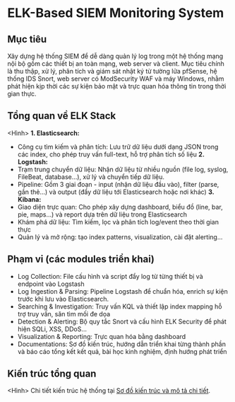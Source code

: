# ELK-Based SIEM Monitoring System
## Mục tiêu
Xây dựng hệ thống SIEM để dễ dàng quản lý log trong một hệ thống mạng nội bộ gồm các thiết bị an toàn mạng, web server và client. Mục tiêu chính là thu thập, xử lý, phân tích và giám sát nhật ký từ tường lửa pfSense, hệ thống IDS Snort, web server có ModSecurity WAF và máy Windows, nhằm phát hiện kịp thời các sự kiện bảo mật và trực quan hóa thông tin trong thời gian thực.

## Tổng quan về ELK Stack
<Hình>
**1. Elasticsearch:**
  - Công cụ tìm kiếm và phân tích: Lưu trữ dữ liệu dưới dạng JSON trong các index, cho phép truy vấn full-text, hỗ trợ phân tích số liệu
**2. Logstash:**
  - Trạm trung chuyển dữ liệu: Nhận dữ liệu từ nhiều nguồn (file log, syslog, FileBeat, database...), xử lý và chuyển tiếp dữ liệu.
  - Pipeline: Gồm 3 giai đoạn - input (nhận dữ liệu đầu vào), filter (parse, gắn thẻ...) và output (đẩy dữ liệu tới Elasticsearch hoặc nơi khác)
**3. Kibana:**
  - Giao diện trực quan: Cho phép xây dựng dashboard, biểu đồ (line, bar, pie, maps...) và report dựa trên dữ liệu trong Elasticsearch
  - Khám phá dữ liệu: Tìm kiếm, lọc và phân tích log/event theo thời gian thực
  - Quản lý và mở rộng: tạo index patterns, visualization, cài đặt alerting...

## Phạm vi (các modules triển khai)
- Log Collection: File cấu hình và script đẩy log từ từng thiết bị và endpoint vào Logstash
- Log Ingestion & Parsing: Pipeline Logstash để chuẩn hóa, enrich sự kiện trước khi lưu vào Elasticsearch.
- Searching & Investigation: Truy vấn KQL và thiết lập index mapping hỗ trợ truy vấn, săn tìm mối đe dọa
- Detection & Alerting: Bộ quy tắc Snort và cấu hình ELK Security để phát hiện SQLi, XSS, DDoS...
- Visualization & Reporting: Trực quan hóa bằng dashboard
- Documentations: Sơ đồ kiến trúc, hướng dẫn triển khai từng thành phần và báo cáo tổng kết kết quả, bài học kinh nghiệm, định hướng phát triển

## Kiến trúc tổng quan
<Hình>
Chi tiết kiến trúc hệ thống tại [Sơ đồ kiến trúc và mô tả chi tiết](docs/architecture.md).

